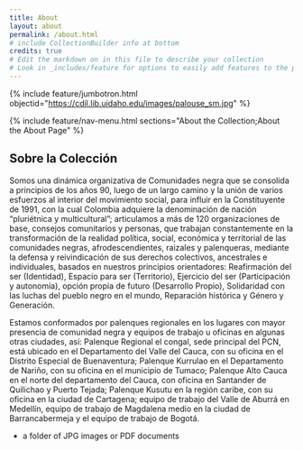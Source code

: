 ```yaml
---
title: About
layout: about
permalink: /about.html
# include CollectionBuilder info at bottom
credits: true
# Edit the markdown on in this file to describe your collection
# Look in _includes/feature for options to easily add features to the page
---
```


{% include feature/jumbotron.html objectid="https://cdil.lib.uidaho.edu/images/palouse_sm.jpg" %}

{% include feature/nav-menu.html sections="About the Collection;About the About Page" %}

## Sobre la Colección

Somos una dinámica organizativa de Comunidades negra que se consolida a principios de los años 90, luego de un largo camino y la unión de varios esfuerzos al interior del movimiento social, para influir en la Constituyente de 1991, con la cual Colombia adquiere la denominación de nación “pluriétnica y multicultural”; articulamos a más de 120 organizaciones de base, consejos comunitarios y personas, que trabajan constantemente en la transformación de la realidad política, social, económica y territorial de las comunidades negras, afrodescendientes, raizales y palenqueras, mediante la defensa y reivindicación de sus derechos colectivos, ancestrales e individuales, basados en nuestros principios orientadores: Reafirmación del ser (Identidad), Espacio para ser (Territorio), Ejercicio del ser (Participación y autonomía), opción propia de futuro (Desarrollo Propio), Solidaridad con las luchas del pueblo negro en el mundo, Reparación histórica y Género y Generación.

Estamos conformados por palenques regionales en los lugares con mayor presencia de comunidad negra y equipos de trabajo u oficinas en algunas otras ciudades, así: Palenque Regional el congal, sede principal del PCN, está ubicado en el Departamento del Valle del Cauca, con su oficina en el Distrito Especial de Buenaventura; Palenque Kurrulao en el Departamento de Nariño, con su oficina en el municipio de Tumaco; Palenque Alto Cauca en el norte del departamento del Cauca, con oficina en Santander de Quilichao y Puerto Tejada; Palenque Kusutu en la región caribe, con su oficina en la ciudad de Cartagena; equipo de trabajo del Valle de Aburrá en Medellín, equipo de trabajo de Magdalena medio en la ciudad de Barrancabermeja y el equipo de trabajo de Bogotá.
- a folder of JPG images or PDF documents

 




